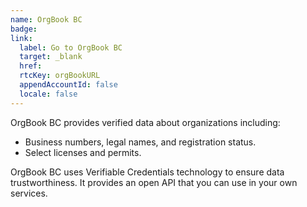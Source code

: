 ```yaml
---
name: OrgBook BC
badge: 
link:
  label: Go to OrgBook BC
  target: _blank
  href: 
  rtcKey: orgBookURL
  appendAccountId: false
  locale: false
---
```


OrgBook BC provides verified data about organizations including:

- Business numbers, legal names, and registration status.
- Select licenses and permits.

OrgBook BC uses Verifiable Credentials technology to ensure data trustworthiness. It provides an open API that you can use in your own services.

